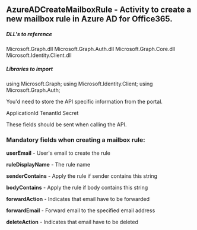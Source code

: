 ## AzureADCreateMailboxRule - Activity to create a new mailbox rule in Azure AD for Office365.

##### DLL's to reference
Microsoft.Graph.dll
Microsoft.Graph.Auth.dll
Microsoft.Graph.Core.dll
Microsoft.Identity.Client.dll

##### Libraries to import
using Microsoft.Graph;
using Microsoft.Identity.Client;
using Microsoft.Graph.Auth;

You'd need to store the API specific information from the portal.

ApplicationId
TenantId
Secret

These fields should be sent when calling the API.

### Mandatory fields when creating a mailbox rule:

**userEmail**		  - User's email to create the rule

**ruleDisplayName**   - The rule name

**senderContains**    - Apply the rule if sender contains this string

**bodyContains**	  - Apply the rule if body contains this string

**forwardAction**	  - Indicates that email have to be forwarded

**forwardEmail**      - Forward email to the specified email address

**deleteAction**      - Indicates that email have to be deleted

